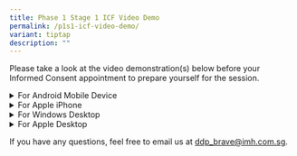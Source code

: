 ```yaml
---
title: Phase 1 Stage 1 ICF Video Demo
permalink: /p1s1-icf-video-demo/
variant: tiptap
description: ""
---
```

<p>Please take a look at the video demonstration(s) below before your Informed
Consent appointment to prepare yourself for the session.</p>
<div data-type="detailGroup" class="isomer-accordion isomer-accordion-white">
<details class="isomer-details">
<summary>For Android Mobile Device</summary>
<div data-type="detailsContent" class="isomer-details-content">
<div class="iframe-wrapper">
<iframe height="315" width="560" allowfullscreen="true" frameborder="0" src="https://www.youtube.com/embed/-uZA7Op_BCg?si=bu9B-I35yhQioIKj"></iframe>
</div>
</div>
</details>
<details class="isomer-details">
<summary>For Apple iPhone</summary>
<div data-type="detailsContent" class="isomer-details-content">
<div class="iframe-wrapper">
<iframe height="315" width="560" allowfullscreen="true" frameborder="0" src="https://www.youtube.com/embed/AaxUE-MhhLc?si=Olk9Ypqi07bCWxfb"></iframe>
</div>
</div>
</details>
<details class="isomer-details">
<summary>For Windows Desktop</summary>
<div data-type="detailsContent" class="isomer-details-content">
<div class="iframe-wrapper">
<iframe height="315" width="560" allowfullscreen="true" frameborder="0" src="https://www.youtube.com/embed/Iv9pMDFaqcM?si=4THFQIIJuzhJdlFN"></iframe>
</div>
</div>
</details>
<details class="isomer-details">
<summary>For Apple Desktop</summary>
<div data-type="detailsContent" class="isomer-details-content">
<div class="iframe-wrapper">
<iframe height="315" width="560" allowfullscreen="true" frameborder="0" src="https://www.youtube.com/embed/46-rcVr3CZQ?si=zLt_mUVl7jyto8yG"></iframe>
</div>
</div>
</details>
</div>
<p>If you have any questions, feel free to email us at <a href="mailto:ddp_brave@imh.com.sg" rel="noopener noreferrer nofollow" target="_blank">ddp_brave@imh.com.sg</a>.</p>